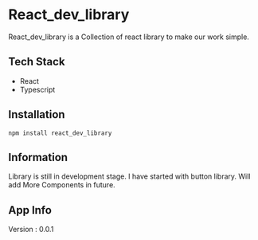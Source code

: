 
# React_dev_library

React_dev_library is a Collection of react library to make our work simple.

## Tech Stack

  - React
  - Typescript

## Installation

```
npm install react_dev_library
```

## Information

Library is still in development stage. I have started with button library. Will add More Components in future.

## App Info

Version : 0.0.1
